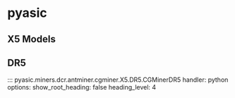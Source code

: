 # pyasic
## X5 Models


## DR5

::: pyasic.miners.dcr.antminer.cgminer.X5.DR5.CGMinerDR5
    handler: python
    options:
        show_root_heading: false
        heading_level: 4
